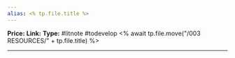 ```yaml
---
alias: <% tp.file.title %>
---
```

**Price:**
**Link:**
**Type:** #litnote #todevelop <% await tp.file.move("/003 RESOURCES/" + tp.file.title) %>

---